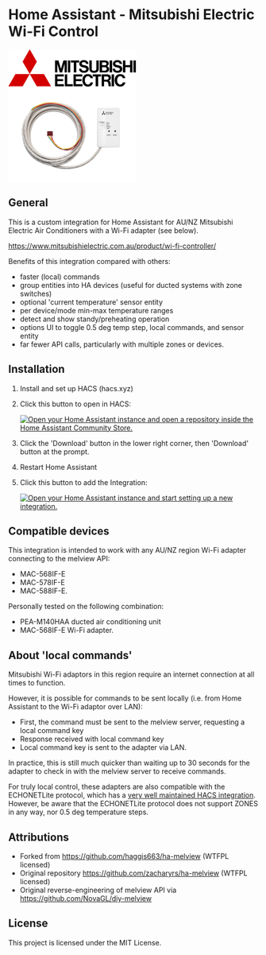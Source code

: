 # Home Assistant - Mitsubishi Electric Wi-Fi Control

<p align="left">
  <img src="logo.png" alt="Mitsubishi Electric Logo" height="75" align="middle" />
  <img src="adapter.png" alt="Adapter" height="192" align="middle" />
</p>

## General
This is a custom integration for Home Assistant for AU/NZ Mitsubishi Electric Air Conditioners with a Wi-Fi adapter (see below).

https://www.mitsubishielectric.com.au/product/wi-fi-controller/

Benefits of this integration compared with others:
 - faster (local) commands
 - group entities into HA devices (useful for ducted systems with zone switches)
 - optional 'current temperature' sensor entity
 - per device/mode min-max temperature ranges
 - detect and show standy/preheating operation
 - options UI to toggle 0.5 deg temp step, local commands, and sensor entity
 - far fewer API calls, particularly with multiple zones or devices.

## Installation
1. Install and set up HACS (hacs.xyz)
2. Click this button to open in HACS:

   [![Open your Home Assistant instance and open a repository inside the Home Assistant Community Store.](https://my.home-assistant.io/badges/hacs_repository.svg)](https://my.home-assistant.io/redirect/hacs_repository/?repository=ha-melview&owner=jz-v)

3. Click the 'Download' button in the lower right corner, then 'Download' button at the prompt.
4. Restart Home Assistant
5. Click this button to add the Integration:

   [![Open your Home Assistant instance and start setting up a new integration.](https://my.home-assistant.io/badges/config_flow_start.svg)](https://my.home-assistant.io/redirect/config_flow_start/?domain=melview)


## Compatible devices
This integration is intended to work with any AU/NZ region Wi-Fi adapter connecting to the melview API:
 - MAC-568IF-E
 - MAC-578IF-E
 - MAC-588IF-E.

Personally tested on the following combination:
 - PEA-M140HAA ducted air conditioning unit
 - MAC-568IF-E Wi-Fi adapter.


## About 'local commands'
Mitsubishi Wi-Fi adaptors in this region require an internet connection at all times to function.

However, it is possible for commands to be sent locally (i.e. from Home Assistant to the Wi-Fi adaptor over LAN):
 - First, the command must be sent to the melview server, requesting a local command key
 - Response received with local command key
 - Local command key is sent to the adapter via LAN.

In practice, this is still much quicker than waiting up to 30 seconds for the adapter to check in with the melview server to receive commands.

For truly local control, these adapters are also compatible with the ECHONETLite protocol, which has a [very well maintained HACS integration](https://github.com/scottyphillips/echonetlite_homeassistant). However, be aware that the ECHONETLite protocol does not support ZONES in any way, nor 0.5 deg temperature steps.

## Attributions
 - Forked from https://github.com/haggis663/ha-melview (WTFPL licensed)
 - Original repository https://github.com/zacharyrs/ha-melview (WTFPL licensed)
 - Original reverse-engineering of melview API via https://github.com/NovaGL/diy-melview

## License
This project is licensed under the MIT License.

